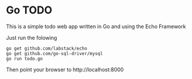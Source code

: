 # Go TODO

This is a simple todo web app written in Go and using the Echo Framework

Just run the folowing

```
go get github.com/labstack/echo
go get github.com/go-sql-driver/mysql
go run todo.go
```

Then point your browser to http://localhost:8000

